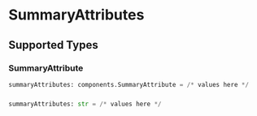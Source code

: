 # SummaryAttributes


## Supported Types

### SummaryAttribute

```python
summaryAttributes: components.SummaryAttribute = /* values here */
```

### 

```python
summaryAttributes: str = /* values here */
```

